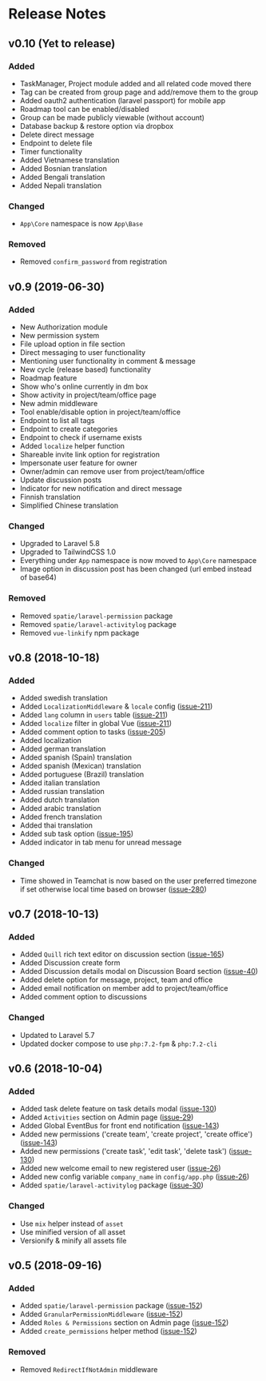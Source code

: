# Release Notes

## v0.10 (Yet to release)

### Added

- TaskManager, Project module added and all related code moved there
- Tag can be created from group page and add/remove them to the group
- Added oauth2 authentication (laravel passport) for mobile app
- Roadmap tool can be enabled/disabled
- Group can be made publicly viewable (without account)
- Database backup & restore option via dropbox
- Delete direct message
- Endpoint to delete file
- Timer functionality
- Added Vietnamese translation
- Added Bosnian translation
- Added Bengali translation
- Added Nepali translation

### Changed

- `App\Core` namespace is now `App\Base`

### Removed

- Removed `confirm_password` from registration

## v0.9 (2019-06-30)

### Added

- New Authorization module
- New permission system
- File upload option in file section
- Direct messaging to user functionality
- Mentioning user functionality in comment & message
- New cycle (release based) functionality
- Roadmap feature
- Show who's online currently in dm box
- Show activity in project/team/office page
- New admin middleware
- Tool enable/disable option in project/team/office
- Endpoint to list all tags
- Endpoint to create categories
- Endpoint to check if username exists
- Added `localize` helper function
- Shareable invite link option for registration
- Impersonate user feature for owner
- Owner/admin can remove user from project/team/office
- Update discussion posts
- Indicator for new notification and direct message
- Finnish translation
- Simplified Chinese translation

### Changed

- Upgraded to Laravel 5.8
- Upgraded to TailwindCSS 1.0
- Everything under `App` namespace is now moved to `App\Core` namespace
- Image option in discussion post has been changed (url embed instead of base64)

### Removed

- Removed `spatie/laravel-permission` package
- Removed `spatie/laravel-activitylog` package
- Removed `vue-linkify` npm package

## v0.8 (2018-10-18)

### Added

- Added swedish translation
- Added `LocalizationMiddleware` & `locale` config ([issue-211](https://github.com/iluminar/goodwork/issues/211))
- Added `lang` column in `users` table ([issue-211](https://github.com/iluminar/goodwork/issues/211))
- Added `localize` filter in global Vue ([issue-211](https://github.com/iluminar/goodwork/issues/211))
- Added comment option to tasks ([issue-205](https://github.com/iluminar/goodwork/issues/205))
- Added localization
- Added german translation
- Added spanish (Spain) translation
- Added spanish (Mexican) translation
- Added portuguese (Brazil) translation
- Added italian translation
- Added russian translation
- Added dutch translation
- Added arabic translation
- Added french translation
- Added thai translation
- Added sub task option ([issue-195](https://github.com/iluminar/goodwork/issues/195))
- Added indicator in tab menu for unread message

### Changed

- Time showed in Teamchat is now based on the user preferred timezone if set otherwise local time based on browser ([issue-280](https://github.com/iluminar/goodwork/issues/280))


## v0.7 (2018-10-13)

### Added

- Added `Quill` rich text editor on discussion section ([issue-165](https://github.com/iluminar/goodwork/issues/165))
- Added Discussion create form
- Added Discussion details modal on Discussion Board section ([issue-40](https://github.com/iluminar/goodwork/issues/40))
- Added delete option for message, project, team and office
- Added email notification on member add to project/team/office
- Added comment option to discussions

### Changed

- Updated to Laravel 5.7
- Updated docker compose to use `php:7.2-fpm` & `php:7.2-cli`


## v0.6 (2018-10-04)

### Added

- Added task delete feature on task details modal ([issue-130](https://github.com/iluminar/goodwork/issues/130))
- Added `Activities` section on Admin page ([issue-29](https://github.com/iluminar/goodwork/issues/29))
- Added Global EventBus for front end notification ([issue-143](https://github.com/iluminar/goodwork/issues/143))
- Added new permissions ('create team', 'create project', 'create office') ([issue-143](https://github.com/iluminar/goodwork/issues/143))
- Added new permissions ('create task', 'edit task', 'delete task') ([issue-130](https://github.com/iluminar/goodwork/issues/130))
- Added new welcome email to new registered user ([issue-26](https://github.com/iluminar/goodwork/issues/26))
- Added new config variable `company_name` in `config/app.php` ([issue-26](https://github.com/iluminar/goodwork/issues/26))
- Added `spatie/laravel-activitylog` package ([issue-30](https://github.com/iluminar/goodwork/issues/30))

### Changed

- Use `mix` helper instead of `asset`
- Use minified version of all asset
- Versionify & minify all assets file


## v0.5 (2018-09-16)

### Added

- Added `spatie/laravel-permission` package ([issue-152](https://github.com/iluminar/goodwork/issues/152))
- Added `GranularPermissionMiddleware` ([issue-152](https://github.com/iluminar/goodwork/issues/152))
- Added `Roles & Permissions` section on Admin page ([issue-152](https://github.com/iluminar/goodwork/issues/152))
- Added `create_permissions` helper method ([issue-152](https://github.com/iluminar/goodwork/issues/152))

### Removed

- Removed `RedirectIfNotAdmin` middleware
